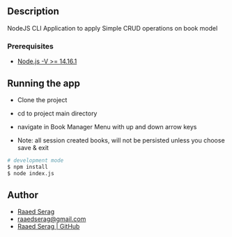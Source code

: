 ## Description

NodeJS CLI Application to apply Simple CRUD operations on book model

### Prerequisites

- [Node.js -V >= 14.16.1](https://nodejs.org/en/)

## Running the app

- Clone the project
- cd to project main directory
- navigate in Book Manager Menu with up and down arrow keys

- Note: all session created books, will not be persisted unless you choose save & exit

```bash
# development mode
$ npm install
$ node index.js
```

## Author

- [Raaed Serag](https://www.linkedin.com/in/raaedserag/)
- [raaedserag@gmail.com](mailTo:raaedserag@gmail.com)
- [Raaed Serag | GitHub](https://github.com/raaedserag)

